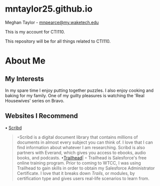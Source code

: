 # mntaylor25.github.io

Meghan Taylor - mnpearce@my.waketech.edu

This is my account for CTI110.

This repository will be for all things related to CTI110.

# About Me
## My Interests
In my spare time I enjoy putting together puzzles. I also enjoy cooking and baking for my family. One of my guilty pleasures is watching the 'Real Housewives' series on Bravo.

## Websites I Recommend
• [Scribd](https://www.scribd.com)
 >◦Scribd is a digital document library that contains millions of documents in almost every subject you can think of. I love that I can find information about whatever I am researching. Scribd is also partners with Everand, which gives you access to ebooks, audio books, and podcasts.
•[Trailhead](https://trailhead.salesforce.com/)|
>◦ Trailhead is Salesforce's free online training program. Prior to coming to WTCC, I was using Trailhead to gain skills in order to obtain my Salesforce Administrator Certificate. I love that it breaks down _Trails_, or modules, by certification type and gives users real-life scenarios to learn from.